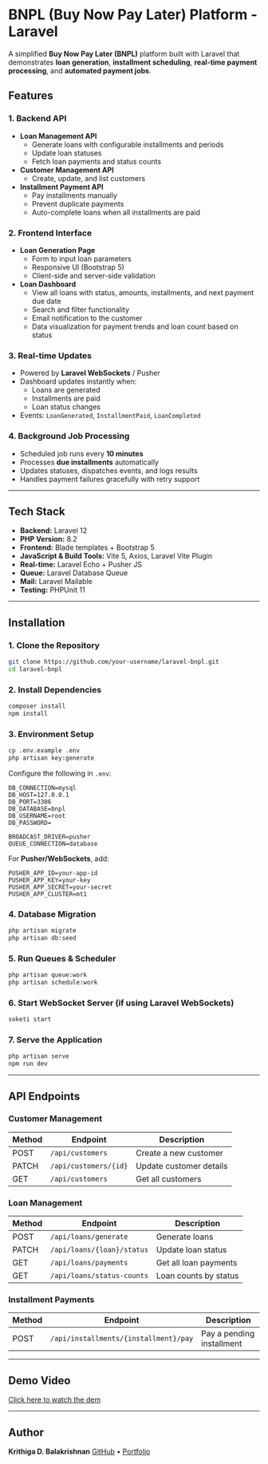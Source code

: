 # BNPL (Buy Now Pay Later) Platform - Laravel

A simplified **Buy Now Pay Later (BNPL)** platform built with Laravel that demonstrates **loan generation**, **installment scheduling**, **real-time payment processing**, and **automated payment jobs**.

## Features

### 1. Backend API
- **Loan Management API**
  - Generate loans with configurable installments and periods
  - Update loan statuses
  - Fetch loan payments and status counts
- **Customer Management API**
  - Create, update, and list customers
- **Installment Payment API**
  - Pay installments manually
  - Prevent duplicate payments
  - Auto-complete loans when all installments are paid

### 2. Frontend Interface
- **Loan Generation Page**
  - Form to input loan parameters
  - Responsive UI (Bootstrap 5)
  - Client-side and server-side validation
- **Loan Dashboard**
  - View all loans with status, amounts, installments, and next payment due date
  - Search and filter functionality 
  - Email notification to the customer
  - Data visualization for payment trends and loan count based on status

### 3. Real-time Updates
- Powered by **Laravel WebSockets** / Pusher
- Dashboard updates instantly when:
  - Loans are generated
  - Installments are paid
  - Loan status changes
- Events: `LoanGenerated`, `InstallmentPaid`, `LoanCompleted`

### 4. Background Job Processing
- Scheduled job runs every **10 minutes**
- Processes **due installments** automatically
- Updates statuses, dispatches events, and logs results
- Handles payment failures gracefully with retry support

---

## Tech Stack

- **Backend:** Laravel 12
- **PHP Version:** 8.2
- **Frontend:** Blade templates + Bootstrap 5 
- **JavaScript & Build Tools:** Vite 5, Axios, Laravel Vite Plugin
- **Real-time:** Laravel Echo + Pusher JS
- **Queue:** Laravel Database Queue
- **Mail:** Laravel Mailable 
- **Testing:** PHPUnit 11
---

## Installation

### 1. Clone the Repository
```bash
git clone https://github.com/your-username/laravel-bnpl.git
cd laravel-bnpl
```

### 2. Install Dependencies
```bash
composer install
npm install
```

### 3. Environment Setup
```bash
cp .env.example .env
php artisan key:generate
```

Configure the following in `.env`:
```env
DB_CONNECTION=mysql
DB_HOST=127.0.0.1
DB_PORT=3306
DB_DATABASE=bnpl
DB_USERNAME=root
DB_PASSWORD=

BROADCAST_DRIVER=pusher
QUEUE_CONNECTION=database
```

For **Pusher/WebSockets**, add:
```env
PUSHER_APP_ID=your-app-id
PUSHER_APP_KEY=your-key
PUSHER_APP_SECRET=your-secret
PUSHER_APP_CLUSTER=mt1
```

### 4. Database Migration
```bash
php artisan migrate
php artisan db:seed 
```

### 5. Run Queues & Scheduler
```bash
php artisan queue:work
php artisan schedule:work
```

### 6. Start WebSocket Server (if using Laravel WebSockets)
```bash
soketi start
```

### 7. Serve the Application
```bash
php artisan serve
npm run dev
```

---

## API Endpoints

### **Customer Management**
| Method | Endpoint | Description |
|--------|----------|-------------|
| POST   | `/api/customers` | Create a new customer |
| PATCH  | `/api/customers/{id}` | Update customer details |
| GET    | `/api/customers` | Get all customers |

### **Loan Management**
| Method | Endpoint | Description |
|--------|----------|-------------|
| POST   | `/api/loans/generate` | Generate loans |
| PATCH  | `/api/loans/{loan}/status` | Update loan status |
| GET    | `/api/loans/payments` | Get all loan payments |
| GET    | `/api/loans/status-counts` | Loan counts by status |

### **Installment Payments**
| Method | Endpoint | Description |
|--------|----------|-------------|
| POST   | `/api/installments/{installment}/pay` | Pay a pending installment |

---

## Demo Video
[Click here to watch the dem](https://drive.google.com/file/d/1aTZZ8CjyCcBoxQKz8-oR7sV798zSEHat/view?usp=sharing)

---

## Author
**Krithiga D. Balakrishnan** 
[GitHub](https://github.com/Krithiga-Balakrishnan) • [Portfolio](https://krithiga-balakrishnan.vercel.app) 


